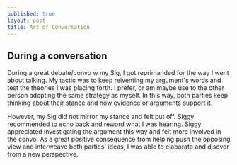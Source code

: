 ```yaml
---
published: true
layout: post
title: Art of Conversation
---
```


## During a conversation

During a great debate/convo w my Sig, I got reprimanded for the way I went about talking. My tactic was to keep reiventing my argument's words and test the theories I was placing forth. I prefer, or am maybe use to the other person adopting the same strategy as myself. In this way, both parties keep thinking about their stance and how evidence or arguments support it.

However, my Sig did not mirror my stance and felt put off. Siggy recommended to echo back and reword what I was hearing. Siggy appreciated investigating the argument this way and felt more involved in the convo. As a great positive consequence from helping push the opposing view and interweave both parties' ideas, I was able to elaborate and disover from a new perspective.